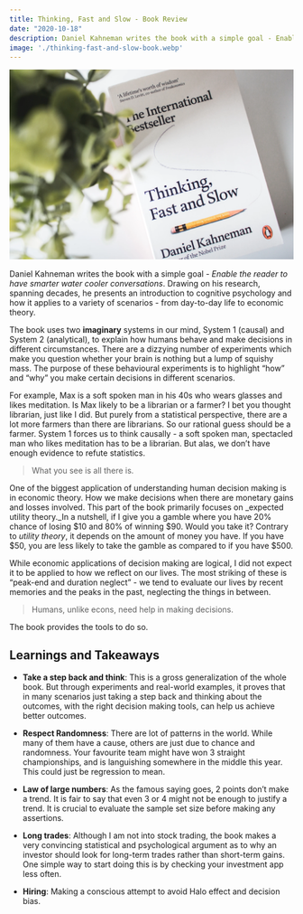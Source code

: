 ```yaml
---
title: Thinking, Fast and Slow - Book Review
date: "2020-10-18"
description: Daniel Kahneman writes the book with a simple goal - Enable the reader to have smarter water cooler conversations. Drawing on his research, spanning decades, he presents an introduction to cognitive psychology and how it applies to a variety of scenarios - from day-to-day life to economic theory.
image: './thinking-fast-and-slow-book.webp'
---
```


![](./thinking-fast-and-slow-book.webp)

Daniel Kahneman writes the book with a simple goal - _Enable the reader to have smarter water cooler conversations_. Drawing on his research, spanning decades, he presents an introduction to cognitive psychology and how it applies to a variety of scenarios - from day-to-day life to economic theory.

The book uses two **imaginary** systems in our mind, System 1 (causal) and System 2 (analytical), to explain how humans behave and make decisions in different circumstances. There are a dizzying number of experiments which make you question whether your brain is nothing but a lump of squishy mass. The purpose of these behavioural experiments is to highlight “how” and “why” you make certain decisions in different scenarios.

For example, Max is a soft spoken man in his 40s who wears glasses and likes meditation. Is Max likely to be a librarian or a farmer? I bet you thought librarian, just like I did. But purely from a statistical perspective, there are a lot more farmers than there are librarians. So our rational guess should be a farmer. System 1 forces us to think causally - a soft spoken man, spectacled man who likes meditation has to be a librarian. But alas, we don’t have enough evidence to refute statistics. 

> What you see is all there is.  

One of the biggest application of understanding human decision making is in economic theory. How we make decisions when there are monetary gains and losses involved. This part of the book primarily focuses on _expected utility theory._In a nutshell, if I give you a gamble where you have 20% chance of losing $10 and 80% of winning $90. Would you take it? Contrary to _utility theory_, it depends on the amount of money you have. If you have $50, you are less likely to take the gamble as compared to if you have $500.

While economic applications of decision making are logical, I did not expect it to be applied to how we reflect on our lives. The most striking of these is “peak-end and duration neglect” - we tend to evaluate our lives by recent memories and the peaks in the past, neglecting the things in between.

> Humans, unlike econs, need help in making decisions.  

The book provides the tools to do so.

## Learnings and Takeaways
* **Take a step back and think**: This is a gross generalization of the whole book. But through experiments and real-world examples, it proves that in many scenarios just taking a step back and thinking about the outcomes, with the right decision making tools, can help us achieve better outcomes. 

* **Respect Randomness**: There are lot of patterns in the world. While many of them have a cause, others  are just due to chance and randomness. Your favourite team might have won 3 straight championships, and is languishing somewhere in the middle this year. This could just be regression to mean.

* **Law of large numbers**: As the famous saying goes, 2 points don’t make a trend. It is fair to say that even 3 or 4 might not be enough to justify a trend. It is crucial to evaluate the sample set size before making any assertions.

* **Long trades**: Although I am not into stock trading, the book makes a very convincing statistical and psychological argument as to why an investor should look for long-term trades rather than short-term gains. One simple way to start doing this is by checking your investment app less often.

* **Hiring**: Making a conscious attempt to avoid Halo effect and decision bias.

